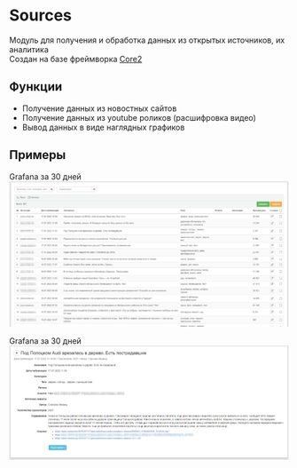 # Sources

Модуль для получения и обработка данных из открытых источников, их аналитика\
Создан на базе фреймворка [Core2](https://github.com/easterism/core2)

## Функции

- Получение данных из новостных сайтов
- Получение данных из youtube роликов (расшифровка видео)
- Вывод данных в виде наглядных графиков

## Примеры

Grafana за 30 дней\
![img1](docs/img1.png)

Grafana за 30 дней\
![img1](docs/img2.png)

